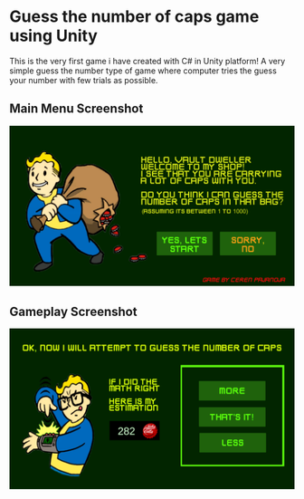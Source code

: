# Guess the number of caps game using Unity
This is the very first game i have created with C# in Unity platform!
A very simple guess the number type of game where computer tries the guess your number with few trials as possible. 

## Main Menu Screenshot
<img src="fallout_mainpage.png" width="700">

## Gameplay Screenshot
<img src="gameplay.png" width="700">
